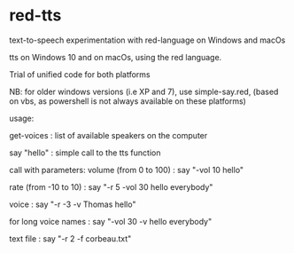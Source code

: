 # red-tts
text-to-speech experimentation with red-language on Windows and macOs

tts on Windows 10 and on macOs, using the red language.

Trial of unified code for both platforms

NB: for older windows versions (i.e XP and 7), use simple-say.red, (based on vbs, as powershell is not always available on these platforms) 

usage:

get-voices : list of available speakers on the computer

say "hello" : simple call to the tts function

call with parameters:
volume (from 0 to 100) :
say "-vol 10  hello"

rate (from -10 to 10) :
say "-r 5 -vol 30 hello everybody"

voice :
say "-r -3 -v Thomas hello" 

for long voice names :
say "-vol 30  -v <Microsoft Zira Desktop> hello everybody"

text file :
say "-r 2 -f corbeau.txt"
